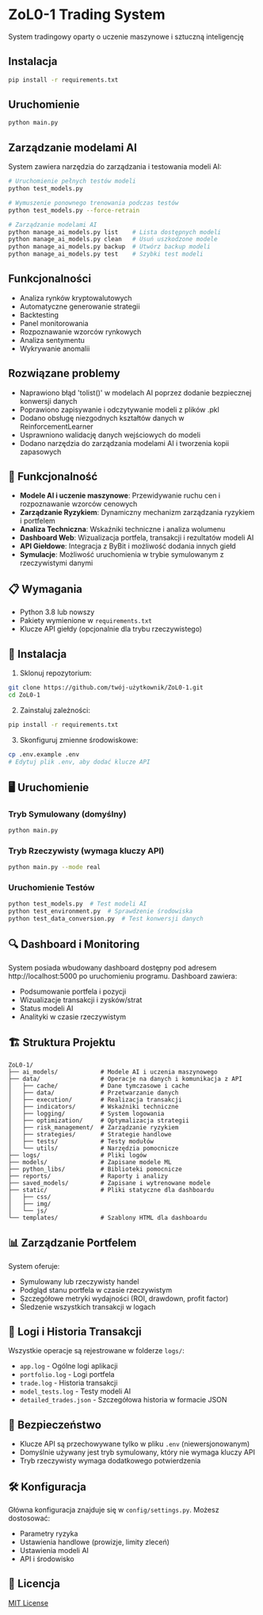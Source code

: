 # ZoL0-1 Trading System

System tradingowy oparty o uczenie maszynowe i sztuczną inteligencję

## Instalacja

```bash
pip install -r requirements.txt
```

## Uruchomienie

```bash
python main.py
```

## Zarządzanie modelami AI

System zawiera narzędzia do zarządzania i testowania modeli AI:

```bash
# Uruchomienie pełnych testów modeli
python test_models.py

# Wymuszenie ponownego trenowania podczas testów
python test_models.py --force-retrain

# Zarządzanie modelami AI
python manage_ai_models.py list    # Lista dostępnych modeli
python manage_ai_models.py clean   # Usuń uszkodzone modele
python manage_ai_models.py backup  # Utwórz backup modeli
python manage_ai_models.py test    # Szybki test modeli
```

## Funkcjonalności
- Analiza rynków kryptowalutowych
- Automatyczne generowanie strategii
- Backtesting
- Panel monitorowania
- Rozpoznawanie wzorców rynkowych
- Analiza sentymentu
- Wykrywanie anomalii

## Rozwiązane problemy
- Naprawiono błąd 'tolist()' w modelach AI poprzez dodanie bezpiecznej konwersji danych
- Poprawiono zapisywanie i odczytywanie modeli z plików .pkl
- Dodano obsługę niezgodnych kształtów danych w ReinforcementLearner
- Usprawniono walidację danych wejściowych do modeli
- Dodano narzędzia do zarządzania modelami AI i tworzenia kopii zapasowych

## 🚀 Funkcjonalność

- **Modele AI i uczenie maszynowe**: Przewidywanie ruchu cen i rozpoznawanie wzorców cenowych
- **Zarządzanie Ryzykiem**: Dynamiczny mechanizm zarządzania ryzykiem i portfelem
- **Analiza Techniczna**: Wskaźniki techniczne i analiza wolumenu
- **Dashboard Web**: Wizualizacja portfela, transakcji i rezultatów modeli AI
- **API Giełdowe**: Integracja z ByBit i możliwość dodania innych giełd
- **Symulacje**: Możliwość uruchomienia w trybie symulowanym z rzeczywistymi danymi

## 📋 Wymagania

- Python 3.8 lub nowszy
- Pakiety wymienione w `requirements.txt`
- Klucze API giełdy (opcjonalnie dla trybu rzeczywistego)

## 🔧 Instalacja

1. Sklonuj repozytorium:
```bash
git clone https://github.com/twój-użytkownik/ZoL0-1.git
cd ZoL0-1
```

2. Zainstaluj zależności:
```bash
pip install -r requirements.txt
```

3. Skonfiguruj zmienne środowiskowe:
```bash
cp .env.example .env
# Edytuj plik .env, aby dodać klucze API
```

## 🖥 Uruchomienie

### Tryb Symulowany (domyślny)
```bash
python main.py
```

### Tryb Rzeczywisty (wymaga kluczy API)
```bash
python main.py --mode real
```

### Uruchomienie Testów
```bash
python test_models.py  # Test modeli AI
python test_environment.py  # Sprawdzenie środowiska
python test_data_conversion.py  # Test konwersji danych
```

## 🔍 Dashboard i Monitoring

System posiada wbudowany dashboard dostępny pod adresem http://localhost:5000 po uruchomieniu programu. Dashboard zawiera:

- Podsumowanie portfela i pozycji
- Wizualizacje transakcji i zysków/strat
- Status modeli AI
- Analityki w czasie rzeczywistym

## 🏗 Struktura Projektu

```
ZoL0-1/
├── ai_models/            # Modele AI i uczenia maszynowego
├── data/                 # Operacje na danych i komunikacja z API
│   ├── cache/            # Dane tymczasowe i cache
│   ├── data/             # Przetwarzanie danych
│   ├── execution/        # Realizacja transakcji
│   ├── indicators/       # Wskaźniki techniczne
│   ├── logging/          # System logowania
│   ├── optimization/     # Optymalizacja strategii
│   ├── risk_management/  # Zarządzanie ryzykiem
│   ├── strategies/       # Strategie handlowe
│   ├── tests/            # Testy modułów
│   └── utils/            # Narzędzia pomocnicze
├── logs/                 # Pliki logów
├── models/               # Zapisane modele ML
├── python_libs/          # Biblioteki pomocnicze
├── reports/              # Raporty i analizy
├── saved_models/         # Zapisane i wytrenowane modele
├── static/               # Pliki statyczne dla dashboardu
│   ├── css/
│   ├── img/
│   └── js/
└── templates/            # Szablony HTML dla dashboardu
```

## 📊 Zarządzanie Portfelem

System oferuje:

- Symulowany lub rzeczywisty handel
- Podgląd stanu portfela w czasie rzeczywistym
- Szczegółowe metryki wydajności (ROI, drawdown, profit factor)
- Śledzenie wszystkich transakcji w logach

## 📃 Logi i Historia Transakcji

Wszystkie operacje są rejestrowane w folderze `logs/`:

- `app.log` - Ogólne logi aplikacji
- `portfolio.log` - Logi portfela
- `trade.log` - Historia transakcji
- `model_tests.log` - Testy modeli AI
- `detailed_trades.json` - Szczegółowa historia w formacie JSON

## 🔐 Bezpieczeństwo

- Klucze API są przechowywane tylko w pliku `.env` (niewersjonowanym)
- Domyślnie używany jest tryb symulowany, który nie wymaga kluczy API
- Tryb rzeczywisty wymaga dodatkowego potwierdzenia

## 🛠 Konfiguracja

Główna konfiguracja znajduje się w `config/settings.py`. Możesz dostosować:

- Parametry ryzyka
- Ustawienia handlowe (prowizje, limity zleceń)
- Ustawienia modeli AI
- API i środowisko

## 📜 Licencja

[MIT License](LICENSE)